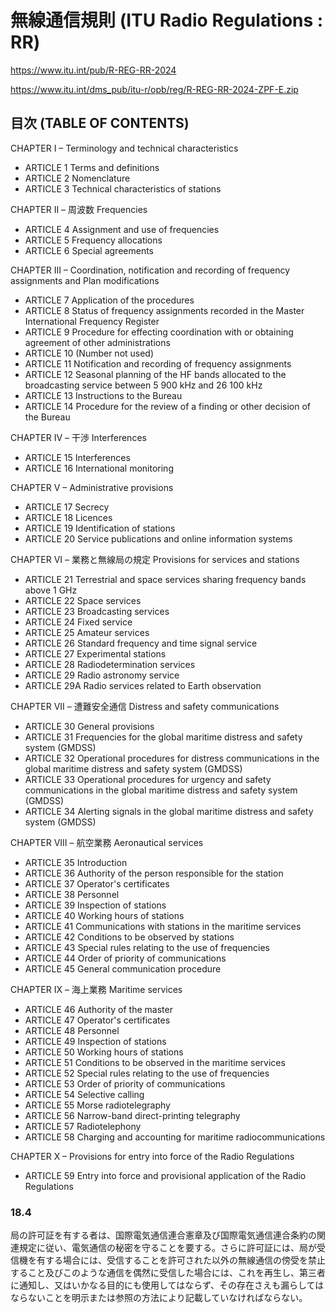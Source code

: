 # 無線通信規則 (ITU Radio Regulations : RR)

https://www.itu.int/pub/R-REG-RR-2024

https://www.itu.int/dms_pub/itu-r/opb/reg/R-REG-RR-2024-ZPF-E.zip

## 目次 (TABLE OF CONTENTS)
CHAPTER I – Terminology and technical characteristics 
- ARTICLE 1 Terms and definitions
- ARTICLE 2 Nomenclature
- ARTICLE 3 Technical characteristics of stations

CHAPTER II – 周波数 Frequencies 
- ARTICLE 4 Assignment and use of frequencies 
- ARTICLE 5 Frequency allocations 
- ARTICLE 6 Special agreements

CHAPTER III – Coordination, notification and recording of frequency assignments and Plan modifications 
- ARTICLE 7 Application of the procedures 
- ARTICLE 8 Status of frequency assignments recorded in the Master International Frequency Register 
- ARTICLE 9 Procedure for effecting coordination with or obtaining agreement of other administrations
- ARTICLE 10 (Number not used) 
- ARTICLE 11 Notification and recording of frequency assignments 
- ARTICLE 12 Seasonal planning of the HF bands allocated to the broadcasting service between 5 900 kHz and 26 100 kHz
- ARTICLE 13 Instructions to the Bureau
- ARTICLE 14 Procedure for the review of a finding or other decision of the Bureau
 
CHAPTER IV – 干渉 Interferences 
- ARTICLE 15 Interferences 
- ARTICLE 16 International monitoring
 
CHAPTER V – Administrative provisions
- ARTICLE 17 Secrecy
- ARTICLE 18 Licences
- ARTICLE 19 Identification of stations
- ARTICLE 20 Service publications and online information systems

CHAPTER VI – 業務と無線局の規定 Provisions for services and stations 
- ARTICLE 21 Terrestrial and space services sharing frequency bands above 1 GHz
- ARTICLE 22 Space services
- ARTICLE 23 Broadcasting services
- ARTICLE 24 Fixed service
- ARTICLE 25 Amateur services
- ARTICLE 26 Standard frequency and time signal service
- ARTICLE 27 Experimental stations
- ARTICLE 28 Radiodetermination services
- ARTICLE 29 Radio astronomy service
- ARTICLE 29A Radio services related to Earth observation

CHAPTER VII – 遭難安全通信 Distress and safety communications 
- ARTICLE 30 General provisions
- ARTICLE 31 Frequencies for the global maritime distress and safety system (GMDSS)
- ARTICLE 32 Operational procedures for distress communications in the global maritime distress and safety system (GMDSS)
- ARTICLE 33 Operational procedures for urgency and safety communications in the global maritime distress and safety system (GMDSS)
- ARTICLE 34 Alerting signals in the global maritime distress and safety system (GMDSS)

CHAPTER VIII – 航空業務 Aeronautical services 
- ARTICLE 35 Introduction
- ARTICLE 36 Authority of the person responsible for the station
- ARTICLE 37 Operator's certificates
- ARTICLE 38 Personnel
- ARTICLE 39 Inspection of stations
- ARTICLE 40 Working hours of stations
- ARTICLE 41 Communications with stations in the maritime services
- ARTICLE 42 Conditions to be observed by stations
- ARTICLE 43 Special rules relating to the use of frequencies
- ARTICLE 44 Order of priority of communications
- ARTICLE 45 General communication procedure

CHAPTER IX – 海上業務 Maritime services 
- ARTICLE 46 Authority of the master
- ARTICLE 47 Operator's certificates
- ARTICLE 48 Personnel
- ARTICLE 49 Inspection of stations
- ARTICLE 50 Working hours of stations
- ARTICLE 51 Conditions to be observed in the maritime services
- ARTICLE 52 Special rules relating to the use of frequencies
- ARTICLE 53 Order of priority of communications
- ARTICLE 54 Selective calling
- ARTICLE 55 Morse radiotelegraphy
- ARTICLE 56 Narrow-band direct-printing telegraphy
- ARTICLE 57 Radiotelephony
- ARTICLE 58 Charging and accounting for maritime radiocommunications

CHAPTER X – Provisions for entry into force of the Radio Regulations 
- ARTICLE 59 Entry into force and provisional application of the Radio Regulations

### 18.4
局の許可証を有する者は、国際電気通信連合憲章及び国際電気通信連合条約の関連規定に従い、電気通信の秘密を守ることを要する。さらに許可証には、局が受信機を有する場合には、受信することを許可された以外の無線通信の傍受を禁止すること及びこのような通信を偶然に受信した場合には、これを再生し、第三者に通知し、又はいかなる目的にも使用してはならず、その存在さえも漏らしてはならないことを明示または参照の方法により記載していなければならない。







